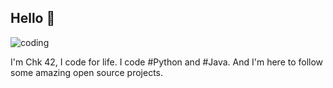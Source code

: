 Hello 👋
-------------------------
![coding](https://media0.giphy.com/media/6OrCT1jVbonHG/giphy.gif?cid=ecf05e47one7dsm1ipxyozai20clxynj9jjkltcs3d70sp5m&rid=giphy.gif&ct=g)

I'm Chk 42, I code for life. I code #Python and #Java. And I'm here to follow some amazing open source projects.

